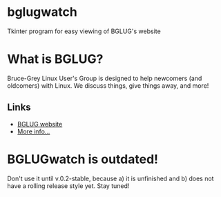 # bglugwatch
Tkinter program for easy viewing of BGLUG's website

# What is BGLUG?
Bruce-Grey Linux User's Group is designed to help newcomers (and oldcomers) with Linux. We discuss things, give things away, and more!

## Links
- [BGLUG website](http://bglug.ca)
- [More info...](https://thetechrobo.github.io/drawer/bginfo.html)

# BGLUGwatch is outdated!
Don't use it until v.0.2-stable, because a) it is unfinished and b) does not have a rolling release style yet. Stay tuned!
